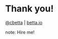<!-- .slide: data-state="dim" data-background="resources/last-supper.jpg" -->

# Thank you!

[@cbetta](https://twitter.com/cbetta) | [betta.io](https://betta.io)

note:
    Hire me!
